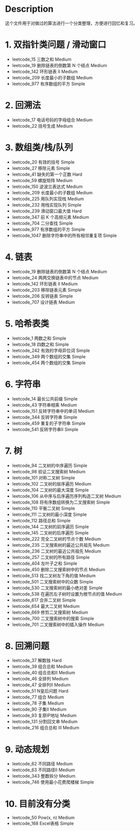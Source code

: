 # Description
这个文件用于对做过的算法进行一个分类整理，方便进行回忆和复习。

# 1. 双指针类问题 / 滑动窗口
- leetcode_15 三数之和 Medium
- leetcode_19 删除链表的倒数第 N 个结点 Medium
- leetcode_142 环形链表 II Medium
- leetcode_209 长度最小的子数组 Medium
- leetcode_977 有序数组的平方 Simple


# 2. 回溯法
- leetcode_17 电话号码的字母组合 Medium
- leetcode_22 括号生成 Medium


# 3. 数组类/栈/队列
- leetcode_20  有效的括号 Simple
- leetcode_27  移除元素 Simple
- leetcode_41  缺失的第一个正数 Hard
- leetcode_59  螺旋矩阵 Medium
- leetcode_150 逆波兰表达式 Medium
- leetcode_209 长度最小的子数组 Medium
- leetcode_225 用队列实现栈 Medium
- leetcode_232 用栈实现队列 Simple
- leetcode_239 滑动窗口最大值 Hard
- leetcode_347 前 K 个高频元素 Medium
- leetcode_704 二分查找 Simple
- leetcode_977 有序数组的平方 Simple
- leetcode_1047 删除字符串中的所有相邻重复项 Simple

# 4. 链表
- leetcode_19 删除链表的倒数第 N 个结点 Medium
- leetcode_24 两两交换链表中的节点 Medium
- leetcode_142 环形链表 II Medium
- leetcode_203 移除链表元素 Simple
- leetcode_206 反转链表 Simple
- leetcode_707 设计链表 Medium

# 5. 哈希表类
- leetcode_1 两数之和 Simple
- leetcode_18 四数之和 Simple
- leetcode_242 有效的字母异位词 Simple
- leetcode_349 两个数组的交集 Simple
- leetcode_454 两个数组的交集 Simple

# 6. 字符串
- leetcode_14 最长公共前缀 Simple
- leetcode_43 字符串相乘 Medium
- leetcode_151 反转字符串中的单词 Medium
- leetcode_344 反转字符串 Simple
- leetcode_459 重复的子字符串 Simple
- leetcode_541 反转字符串II Simple

# 7. 树
- leetcode_94 二叉树的中序遍历 Simple
- leetcode_98 验证二叉搜索树 Medium
- leetcode_101 对称二叉树 Simple
- leetcode_102 二叉树的层序遍历 Medium 
- leetcode_104 二叉树的最大深度 Simple
- leetcode_106 从中序与后序遍历序列构造二叉树 Medium
- leetcode_108 将有序数组转换为二叉搜索树 Simple
- leetcode_110 平衡二叉树 Simple 
- leetcode_111 二叉树的最小深度 Simple 
- leetcode_112 路径总和 Simple 
- leetcode_144 二叉树的前序遍历 Simple
- leetcode_145 二叉树的后序遍历 Simple 
- leetcode_222 完全二叉树的节点个数 Medium
- leetcode_235 二叉搜索树的最近公共祖先 Medium
- leetcode_236 二叉树的最近公共祖先 Medium
- leetcode_257 二叉树的所有路径 Simple
- leetcode_404 左叶子之和 Simple
- leetcode_450 删除二叉搜索树中的节点 Medium
- leetcode_513 找二叉树左下角的值 Medium
- leetcode_501 二叉搜索树中的众数 Simple
- leetcode_530 二叉搜索树的最小绝对差 Simple
- leetcode_538 在遍历左子树时设置为根节点的值 Medium
- leetcode_617 合并二叉树 Simple
- leetcode_654 最大二叉树 Medium
- leetcode_669 修剪二叉搜索树 Medium
- leetcode_700 二叉搜索树中的搜索 Simple
- leetcode_701 二叉搜索树中的插入操作 Medium

# 8. 回溯问题
- leetcode_37 解数独 Hard
- leetcode_39 组合总和 Medium
- leetcode_40 组合总和II Medium
- leetcode_46 全排列 Medium
- leetcode_47 全排列II Medium
- leetcode_51 N皇后问题 Hard
- leetcode_77 组合 Medium
- leetcode_78 子集 Medium
- leetcode_90 子集II Medium
- leetcode_93 复原IP地址 Medium
- leetcode_131 分割回文串 Medium
- leetcode_216 组合总和 III Medium

# 9. 动态规划
- leetcode_62 不同路径 Medium
- leetcode_63 不同路径II Medium
- leetcode_343 整数拆分 Medium
- leetcode_746 使用最小花费爬楼梯 Simple

# 10. 目前没有分类
- leetcode_50 Pow(x, n) Medium
- leetcode_168 Excel表格 Simple